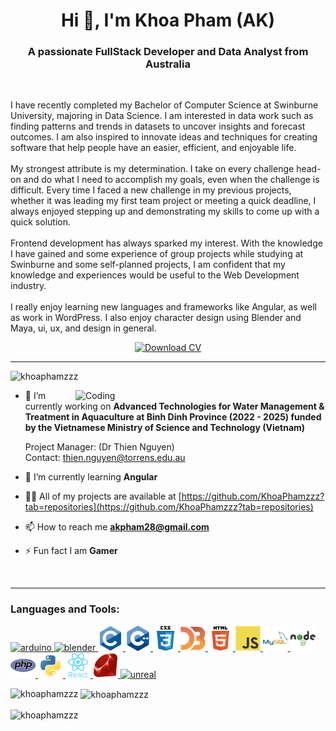 <h1 align="center">Hi 👋, I'm Khoa Pham (AK)</h1>
<h3 align="center">A passionate FullStack Developer and Data Analyst from Australia</h3>
<br>

I have recently completed my Bachelor of Computer Science at Swinburne University, majoring in Data Science.
I am interested in data work such as finding patterns and trends in datasets to uncover insights and forecast
outcomes. I am also inspired to innovate ideas and techniques for creating software that help people have an
easier, efficient, and enjoyable life.
<br>
<br>
My strongest attribute is my determination. I take on every challenge head-on and do what I need to accomplish
my goals, even when the challenge is difficult. Every time I faced a new challenge in my previous projects,
whether it was leading my first team project or meeting a quick deadline, I always enjoyed stepping up and
demonstrating my skills to come up with a quick solution.
<br>
<br>
Frontend development has always sparked my interest. With the knowledge I have gained and some experience
of group projects while studying at Swinburne and some self-planned projects, I am confident that my knowledge
and experiences would be useful to the Web Development industry.
<br>
<br>
I really enjoy learning new languages and frameworks like Angular, as well as work in WordPress. I also enjoy character design using Blender and Maya, ui, ux, and design in general.


<p align="center">
  <!-- BEGIN DOWNLOAD CV BUTTON -->
  <a href="https://github.com/KhoaPhamzzz/Khoa-s-CV/raw/main/Khoa%20Anh%20Pham%20CV.pdf" target="_blank">
    <img src="https://custom-icon-badges.demolab.com/badge/-Download%20CV-blue?style=for-the-badge&logo=download&logoColor=white" alt="Download CV">
  </a>
  <!-- END DOWNLOAD CV BUTTON -->
</p>



---

<p align="left"> <img src="https://komarev.com/ghpvc/?username=khoaphamzzz&label=Profile%20views&color=0e75b6&style=flat" alt="khoaphamzzz" /> </p>

<img align="right" alt="Coding" width="400" src="https://media.licdn.com/dms/image/D5612AQGOmwfIE5mlWA/article-cover_image-shrink_720_1280/0/1674617947228?e=2147483647&v=beta&t=FTU_isQ6VYfV5D_ueFHPWvT8ZqgDeJG3yr8Mi8lpfk0">

- 🔭 I’m currently working on **Advanced Technologies for Water Management & Treatment in Aquaculture at Binh Dinh Province (2022 - 2025) funded by the Vietnamese Ministry of Science and Technology (Vietnam)**

  Project Manager: (Dr Thien Nguyen) <br>
  Contact: thien.nguyen@torrens.edu.au

- 🌱 I’m currently learning **Angular**

- 👨‍💻 All of my projects are available at [https://github.com/KhoaPhamzzz?tab=repositories](https://github.com/KhoaPhamzzz?tab=repositories)

- 📫 How to reach me **akpham28@gmail.com**

- ⚡ Fun fact I am **Gamer** 



<br>
<p align="left">
</p>

---

<h3 align="left">Languages and Tools:</h3>
<p align="left"> <a href="https://www.arduino.cc/" target="_blank" rel="noreferrer"> <img src="https://cdn.worldvectorlogo.com/logos/arduino-1.svg" alt="arduino" width="40" height="40"/> </a> <a href="https://www.blender.org/" target="_blank" rel="noreferrer"> <img src="https://download.blender.org/branding/community/blender_community_badge_white.svg" alt="blender" width="40" height="40"/> </a> <a href="https://www.cprogramming.com/" target="_blank" rel="noreferrer"> <img src="https://raw.githubusercontent.com/devicons/devicon/master/icons/c/c-original.svg" alt="c" width="40" height="40"/> </a> <a href="https://www.w3schools.com/cpp/" target="_blank" rel="noreferrer"> <img src="https://raw.githubusercontent.com/devicons/devicon/master/icons/cplusplus/cplusplus-original.svg" alt="cplusplus" width="40" height="40"/> </a> <a href="https://www.w3schools.com/css/" target="_blank" rel="noreferrer"> <img src="https://raw.githubusercontent.com/devicons/devicon/master/icons/css3/css3-original-wordmark.svg" alt="css3" width="40" height="40"/> </a> <a href="https://d3js.org/" target="_blank" rel="noreferrer"> <img src="https://raw.githubusercontent.com/devicons/devicon/master/icons/d3js/d3js-original.svg" alt="d3js" width="40" height="40"/> </a> <a href="https://www.w3.org/html/" target="_blank" rel="noreferrer"> <img src="https://raw.githubusercontent.com/devicons/devicon/master/icons/html5/html5-original-wordmark.svg" alt="html5" width="40" height="40"/> </a> <a href="https://developer.mozilla.org/en-US/docs/Web/JavaScript" target="_blank" rel="noreferrer"> <img src="https://raw.githubusercontent.com/devicons/devicon/master/icons/javascript/javascript-original.svg" alt="javascript" width="40" height="40"/> </a> <a href="https://www.mysql.com/" target="_blank" rel="noreferrer"> <img src="https://raw.githubusercontent.com/devicons/devicon/master/icons/mysql/mysql-original-wordmark.svg" alt="mysql" width="40" height="40"/> </a> <a href="https://nodejs.org" target="_blank" rel="noreferrer"> <img src="https://raw.githubusercontent.com/devicons/devicon/master/icons/nodejs/nodejs-original-wordmark.svg" alt="nodejs" width="40" height="40"/> </a> <a href="https://www.php.net" target="_blank" rel="noreferrer"> <img src="https://raw.githubusercontent.com/devicons/devicon/master/icons/php/php-original.svg" alt="php" width="40" height="40"/> </a> <a href="https://www.python.org" target="_blank" rel="noreferrer"> <img src="https://raw.githubusercontent.com/devicons/devicon/master/icons/python/python-original.svg" alt="python" width="40" height="40"/> </a> <a href="https://reactjs.org/" target="_blank" rel="noreferrer"> <img src="https://raw.githubusercontent.com/devicons/devicon/master/icons/react/react-original-wordmark.svg" alt="react" width="40" height="40"/> </a> <a href="https://www.ruby-lang.org/en/" target="_blank" rel="noreferrer"> <img src="https://raw.githubusercontent.com/devicons/devicon/master/icons/ruby/ruby-original.svg" alt="ruby" width="40" height="40"/> </a> <a href="https://unrealengine.com/" target="_blank" rel="noreferrer"> <img src="https://raw.githubusercontent.com/kenangundogan/fontisto/036b7eca71aab1bef8e6a0518f7329f13ed62f6b/icons/svg/brand/unreal-engine.svg" alt="unreal" width="40" height="40"/> </a> </p>

<p><img align="left" src="https://github-readme-stats.vercel.app/api/top-langs?username=khoaphamzzz&show_icons=true&locale=en&layout=compact" alt="khoaphamzzz" /></p>

<p>&nbsp;<img align="center" src="https://github-readme-stats.vercel.app/api?username=khoaphamzzz&show_icons=true&locale=en" alt="khoaphamzzz" /></p>

<p><img align="center" src="https://github-readme-streak-stats.herokuapp.com/?user=khoaphamzzz&" alt="khoaphamzzz" /></p>

